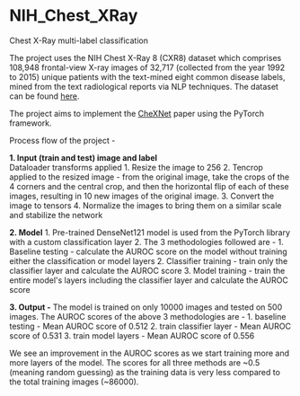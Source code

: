 # NIH_Chest_XRay
Chest X-Ray multi-label classification

The project uses the NIH Chest X-Ray 8 (CXR8) dataset which comprises 108,948 frontal-view X-ray images of 32,717 (collected from the year 1992 to 2015) unique patients with the text-mined eight common disease labels, mined from the text radiological reports via NLP techniques. The dataset can be found [here]([url](https://nihcc.app.box.com/v/ChestXray-NIHCC)).

The project aims to implement the [CheXNet]([url](https://arxiv.org/abs/1711.05225)) paper using the PyTorch framework.

Process flow of the project -

**1. Input (train and test) image and label** <br>
Dataloader transforms applied
    1. Resize the image to 256
    2. Tencrop applied to the resized image - from the original image, take the crops of the 4 corners and the central crop, and then the       horizontal flip of each of these images, resulting in 10 new images of the original image.
    3. Convert the image to tensors
    4. Normalize the images to bring them on a similar scale and stabilize the network

**2. Model**
    1. Pre-trained DenseNet121 model is used from the PyTorch library with a custom classification layer
    2. The 3 methodologies followed are -
      1. Baseline testing - calculate the AUROC score on the model without training either the classification or model layers
      2. Classifier training - train only the classifier layer and calculate the AUROC score
      3. Model training - train the entire model's layers including the classifier layer and calculate the AUROC score

**3. Output -**
The model is trained on only 10000 images and tested on 500 images.
The AUROC scores of the above 3 methodologies are -
    1. baseline testing - Mean AUROC score of 0.512
    2. train classifier layer - Mean AUROC score of 0.531
    3. train model layers - Mean AUROC score of 0.556

We see an improvement in the AUROC scores as we start training more and more layers of the model. The scores for all three methods are ~0.5 (meaning random guessing) as the training data is very less compared to the total training images (~86000).

